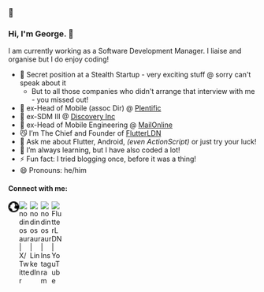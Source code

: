 ### 🌳
### Hi, I'm George. 👋

I am currently working as a Software Development Manager. I liaise and organise but I do enjoy coding!

- 🔭 Secret position at a Stealth Startup - very exciting stuff @ sorry can't speak about it
  - But to all those companies who didn't arrange that interview with me - you missed out!
- 🔭 ex-Head of Mobile (assoc Dir) @ [Plentific](https://www.linkedin.com/company/plentific/)
- 🔭 ex-SDM III @ [Discovery Inc](https://www.linkedin.com/company/discoveryinc/)
- 🔭 ex-Head of Mobile Engineering @ [MailOnline](https://github.com/MailOnline)
- 😼 I’m The Chief and Founder of [FlutterLDN](https://www.flutterldn.dev)
- 💬 Ask me about Flutter, Android, _(even ActionScript)_ or just try your luck!
- 🌱 I’m always learning, but I have also coded a lot!
- ⚡ Fun fact: I tried blogging once, before it was a thing!
- 😄 Pronouns: he/him

#### Connect with me:

[<img align="left" alt="georgemedve.com" width="22px" src="https://raw.githubusercontent.com/iconic/open-iconic/master/svg/globe.svg" />][website]
[<img align="left" alt="nodinosaur | X/Twitter" width="22px" src="https://cdn.jsdelivr.net/npm/simple-icons@v3/icons/twitter.svg" />][twitter]
[<img align="left" alt="nodinosaur | LinkedIn" width="22px" src="https://cdn.jsdelivr.net/npm/simple-icons@v3/icons/linkedin.svg" />][linkedin]
[<img align="left" alt="nodinosaur | Instagram" width="22px" src="https://cdn.jsdelivr.net/npm/simple-icons@v3/icons/instagram.svg" />][instagram]
[<img align="left" alt="FlutterLDN | YouTube" width="22px" src="https://cdn.jsdelivr.net/npm/simple-icons@v3/icons/youtube.svg" />][youtube]

<br />
<br />



[website]: http://www.georgemedve.com/
[twitter]: https://x.com/nodinosaur
[youtube]: https://www.youtube.com/channel/UC_a-vGdkAIRMKT1zzZ4I2ag
[instagram]: https://instagram.com/nodinosaur
[linkedin]: https://www.linkedin.com/in/georgemedve/


<!--
**nodinosaur/nodinosaur** is a ✨ _special_ ✨ repository because its `README.md` (this file) appears on your GitHub profile.

Here are some ideas to get you started:

- 🔭 I’m currently working on ...
- 🌱 I’m currently learning ...
- 👯 I’m looking to collaborate on ...
- 🤔 I’m looking for help with ...
- 💬 Ask me about ...
- 📫 How to reach me: ...
- 😄 Pronouns: ...
- ⚡ Fun fact: ...
-->
